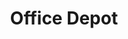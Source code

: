 ---
title: "Office Depot"
url: /austin/office-depot-south-lamar-boulevard/
shop: office supplies
---